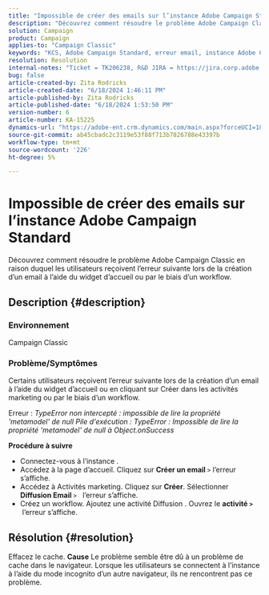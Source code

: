 ```yaml
---
title: "Impossible de créer des emails sur l’instance Adobe Campaign Standard"
description: "Découvrez comment résoudre le problème Adobe Campaign Classic en raison duquel les utilisateurs reçoivent une erreur lors de la création d’un email à l’aide du widget d’accueil ou par le biais d’un workflow."
solution: Campaign
product: Campaign
applies-to: "Campaign Classic"
keywords: "KCS, Adobe Campaign Standard, erreur email, instance Adobe Campaign Standard"
resolution: Resolution
internal-notes: "Ticket = TK206238, R&D JIRA = https://jira.corp.adobe.com/browse/CAMP-39887"
bug: false
article-created-by: Zita Rodricks
article-created-date: "6/18/2024 1:46:11 PM"
article-published-by: Zita Rodricks
article-published-date: "6/18/2024 1:53:50 PM"
version-number: 6
article-number: KA-15225
dynamics-url: "https://adobe-ent.crm.dynamics.com/main.aspx?forceUCI=1&pagetype=entityrecord&etn=knowledgearticle&id=fa9ba41b-792d-ef11-840a-002248084fbb"
source-git-commit: ab45cbadc2c3119e53f88f713b7826788e43397b
workflow-type: tm+mt
source-wordcount: '226'
ht-degree: 5%

---
```


# Impossible de créer des emails sur l’instance Adobe Campaign Standard


Découvrez comment résoudre le problème Adobe Campaign Classic en raison duquel les utilisateurs reçoivent l’erreur suivante lors de la création d’un email à l’aide du widget d’accueil ou par le biais d’un workflow.

## Description {#description}


### <b>Environnement</b>

Campaign Classic



### <b>Problème/Symptômes</b>

Certains utilisateurs reçoivent l’erreur suivante lors de la création d’un email à l’aide du widget d’accueil ou en cliquant sur Créer dans les activités marketing ou par le biais d’un workflow.

Erreur : *TypeError non intercepté : impossible de lire la propriété &#39;metamodel&#39; de null Pile d&#39;exécution : TypeError : Impossible de lire la propriété &#39;metamodel&#39; de null à Object.onSuccess*



<b>Procédure à suivre</b>

- Connectez-vous à l’instance .
- Accédez à la page d’accueil. Cliquez sur <b>Créer un email </b>`>`  l’erreur s’affiche.
- Accédez à Activités marketing. Cliquez sur <b>Créer</b>. Sélectionner <b>Diffusion Email </b>`>`   l’erreur s’affiche.
- Créez un workflow. Ajoutez une activité Diffusion . Ouvrez le <b>activité `>` </b> l’erreur s’affiche.



## Résolution {#resolution}


Effacez le cache.
<b>Cause</b>
Le problème semble être dû à un problème de cache dans le navigateur. Lorsque les utilisateurs se connectent à l’instance à l’aide du mode incognito d’un autre navigateur, ils ne rencontrent pas ce problème.
